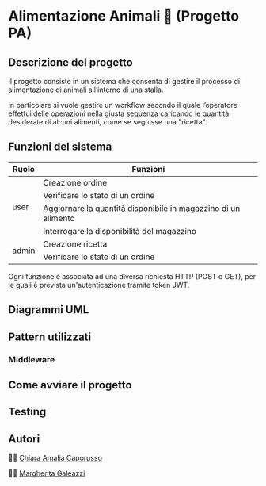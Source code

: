 # Alimentazione Animali :paw_prints:  (Progetto PA)
## Descrizione del progetto
Il progetto consiste in un sistema che consenta di gestire il processo di alimentazione di animali all’interno di una stalla.

 In particolare si vuole gestire un workflow  secondo il quale l’operatore effettui delle operazioni nella giusta sequenza caricando le quantità desiderate di alcuni alimenti, come se seguisse una "ricetta".
 
## Funzioni del sistema

<table>
    <thead>
        <tr>
            <th>Ruolo</th>
            <th>Funzioni</th>
        </tr>
    </thead>
    <tbody>
        <tr>
            <td rowspan=4>user</td>
            <td>Creazione ordine</td>
        </tr>
        <tr>
            <td>Verificare lo stato di un ordine</td>
        </tr>
        <tr>
            <td>Aggiornare la quantità disponibile in magazzino di un alimento</td>
        </tr>
                <tr>
            <td>Interrogare la disponibilità del magazzino </td>
        </tr>
        <tr>
            <td rowspan=2>admin</td>
            <td>Creazione ricetta</td>
        </tr>
        <tr>
            <td>Verificare lo stato di un ordine</td>
        </tr>
    </tbody>
</table>

Ogni funzione è associata ad una diversa richiesta HTTP (POST o GET), per le quali è prevista un'autenticazione tramite token JWT.

## Diagrammi UML

## Pattern utilizzati
### Middleware

## Come avviare il progetto

## Testing

## Autori
:woman_technologist: [Chiara Amalia Caporusso](https://github.com/ChiaraAmalia) 

:woman_technologist: [Margherita Galeazzi](https://github.com/MargheritaGaleazzi)

